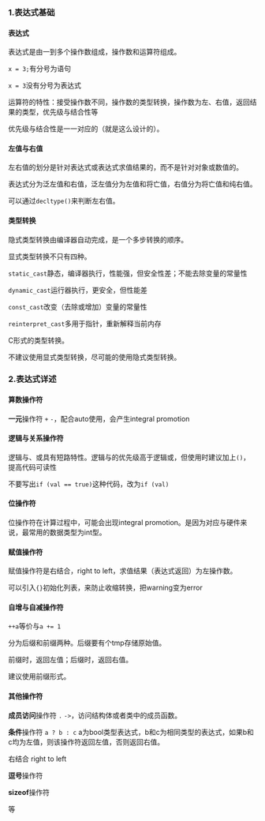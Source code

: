 ### 1.表达式基础
#### 表达式
表达式是由一到多个操作数组成，操作数和运算符组成。

`x = 3;`有分号为语句

`x = 3`没有分号为表达式

运算符的特性：接受操作数不同，操作数的类型转换，操作数为左、右值，返回结果的类型，优先级与结合性等

优先级与结合性是一一对应的（就是这么设计的）。

#### 左值与右值
左右值的划分是针对表达式或表达式求值结果的，而不是针对对象或数值的。

表达式分为泛左值和右值，泛左值分为左值和将亡值，右值分为将亡值和纯右值。

可以通过`decltype()`来判断左右值。

#### 类型转换
隐式类型转换由编译器自动完成，是一个多步转换的顺序。

显式类型转换不只有四种。

`static_cast`静态，编译器执行，性能强，但安全性差；不能去除变量的常量性

`dynamic_cast`运行器执行，更安全，但性能差

`const_cast`改变（去除或增加）变量的常量性

`reinterpret_cast`多用于指针，重新解释当前内存

C形式的类型转换。

不建议使用显式类型转换，尽可能的使用隐式类型转换。

### 2.表达式详述
#### 算数操作符 
**一元**操作符 `+` `-`，配合auto使用，会产生integral promotion
#### 逻辑与关系操作符
逻辑与、或具有短路特性。逻辑与的优先级高于逻辑或，但使用时建议加上`()`，提高代码可读性

不要写出`if (val == true)`这种代码，改为`if (val)`
#### 位操作符
位操作符在计算过程中，可能会出现integral promotion。是因为对应与硬件来说，最常用的数据类型为int型。

#### 赋值操作符
赋值操作符是右结合，right to left，求值结果（表达式返回）为左操作数。

可以引入`{}`初始化列表，来防止收缩转换，把warning变为error
#### 自增与自减操作符
`++a`等价与`a += 1`

分为后缀和前缀两种。后缀要有个tmp存储原始值。

前缀时，返回左值；后缀时，返回右值。

建议使用前缀形式。
#### 其他操作符
**成员访问**操作符 `.` `->`，访问结构体或者类中的成员函数。

**条件**操作符 `a ? b : c` a为bool类型表达式，b和c为相同类型的表达式，如果b和c均为左值，则该操作符返回左值，否则返回右值。

右结合 right to left 

**逗号**操作符

**sizeof**操作符

等